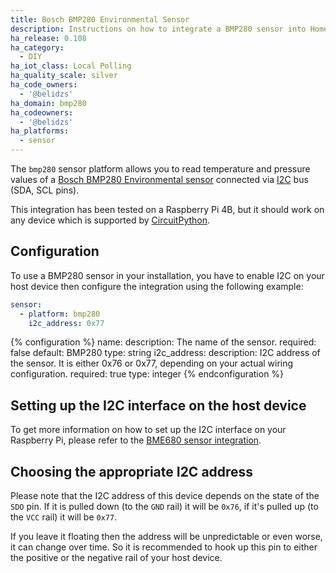 ```yaml
---
title: Bosch BMP280 Environmental Sensor
description: Instructions on how to integrate a BMP280 sensor into Home Assistant.
ha_release: 0.108
ha_category:
  - DIY
ha_iot_class: Local Polling
ha_quality_scale: silver
ha_code_owners:
  - '@belidzs'
ha_domain: bmp280
ha_codeowners:
  - '@belidzs'
ha_platforms:
  - sensor
---
```


The `bmp280` sensor platform allows you to read temperature and pressure values of a [Bosch BMP280 Environmental sensor](https://www.bosch-sensortec.com/products/environmental-sensors/pressure-sensors/pressure-sensors-bmp280-1.html) connected via [I2C](https://en.wikipedia.org/wiki/I²C) bus (SDA, SCL pins).

This integration has been tested on a Raspberry Pi 4B, but it should work on any device which is supported by [CircuitPython](https://circuitpython.org/).

## Configuration

To use a BMP280 sensor in your installation, you have to enable I2C on your host device then configure the integration using the following example:

```yaml
sensor:
  - platform: bmp280
    i2c_address: 0x77
```

{% configuration %}
name:
  description: The name of the sensor.
  required: false
  default: BMP280
  type: string
i2c_address:
  description: I2C address of the sensor. It is either 0x76 or 0x77, depending on your actual wiring configuration.
  required: true
  type: integer
{% endconfiguration %}

## Setting up the I2C interface on the host device

To get more information on how to set up the I2C interface on your Raspberry Pi, please refer to the [BME680 sensor integration](/integrations/bme680/#directions-for-installing-smbus-support-on-raspberry-pi).

## Choosing the appropriate I2C address

Please note that the I2C address of this device depends on the state of the `SDO` pin. If it is pulled down (to the `GND` rail) it will be `0x76`, if it's pulled up (to the `VCC` rail) it will be `0x77`.

If you leave it floating then the address will be unpredictable or even worse, it can change over time. So it is recommended to hook up this pin to either the positive or the negative rail of your host device.
